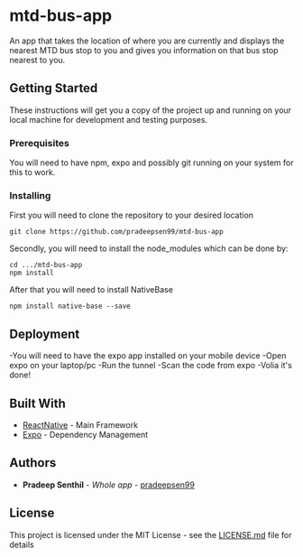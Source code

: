 # mtd-bus-app

An app that takes the location of where you are currently and displays the nearest MTD bus stop to you and gives you information on that bus stop nearest to you.

## Getting Started

These instructions will get you a copy of the project up and running on your local machine for development and testing purposes. 

### Prerequisites

You will need to have npm, expo and possibly git running on your system for this to work.

### Installing

First you will need to clone the repository to your desired location

```
git clone https://github.com/pradeepsen99/mtd-bus-app
```

Secondly, you will need to install the node_modules which can be done by:

```
cd .../mtd-bus-app
npm install
```

After that you will need to install NativeBase
```
npm install native-base --save
```

## Deployment

-You will need to have the expo app installed on your mobile device
-Open expo on your laptop/pc
-Run the tunnel
-Scan the code from expo 
-Volia it's done!

## Built With

* [ReactNative](https://github.com/facebook/react-native) - Main Framework
* [Expo](https://docs.expo.io/versions/latest/index.html) - Dependency Management

## Authors

* **Pradeep Senthil** - *Whole app* - [pradeepsen99](https://github.com/pradeepsen99)

## License

This project is licensed under the MIT License - see the [LICENSE.md](LICENSE.md) file for details